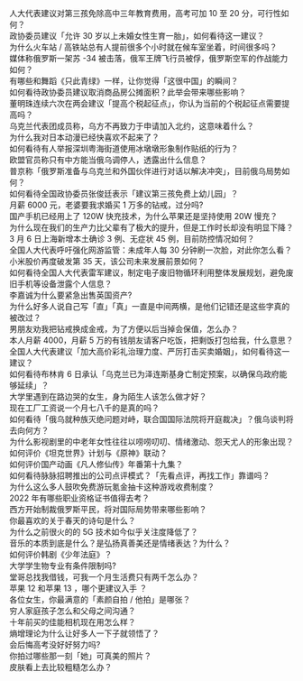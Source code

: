 人大代表建议对第三孩免除高中三年教育费用，高考可加 10 至 20 分，可行性如何？  
政协委员建议「允许 30 岁以上未婚女性生育一胎」，如何看待这一建议？  
为什么火车站 / 高铁站总有人提前很多个小时就在候车室坐着，时间很多吗？  
媒体称俄罗斯一架苏 -34 被击落，俄军王牌飞行员被俘，俄罗斯空军的作战能力如何？  
有哪些和舞蹈《只此青绿》一样，让你觉得「这很中国」的瞬间？  
如何看待政协委员建议取消商品房公摊面积？此举会带来哪些影响？  
董明珠连续六次在两会建议「提高个税起征点」，你认为当前的个税起征点需要提高吗？  
乌克兰代表团成员称，乌方不再致力于申请加入北约，这意味着什么？  
为什么我对日本动漫已经快喜欢不起来了？  
如何看待有人举报深圳粤海街道使用冰墩墩形象制作贴纸的行为？  
欧盟官员称只有中方能当俄乌调停人，透露出什么信息？  
普京称「俄罗斯准备与乌克兰和外国伙伴进行对话以解决冲突」，目前俄乌局势如何？  
如何看待全国政协委员张俊廷表示「建议第三孩免费上幼儿园」？  
月薪 6000 元，老婆要我求婚买 1 万多的钻戒，过分吗?  
国产手机已经用上了 120W 快充技术，为什么苹果还是坚持使用 20W 慢充？  
为什么现在我们的生产力比父辈有了极大的提升，但是工作时长却没有明显下降？  
3 月 6 日上海新增本土确诊 3 例、无症状 45 例，目前防控情况如何？  
全国人大代表呼吁强化网游监管：未成年人每 30 分钟刷一次脸，对此你怎么看？  
小米股价再度破发第 35 天，该公司未来发展前景如何？  
如何看待全国人大代表雷军建议，制定电子废旧物循环利用整体发展规划，避免废旧手机等设备泄露个人信息？  
李嘉诚为什么要紧急出售英国资产?  
为什么好多人说自己写「直」「真」一直是中间两横，是他们记错还是这些字真的被改过？  
男朋友劝我把钻戒换成金戒，为了方便以后当掉会保值，怎么办？  
本人月薪 4000，月薪 5 万的有钱朋友请客户吃饭，把剩饭打包给我，什么意思？  
全国人大代表建议「加大高价彩礼治理力度、严厉打击买卖婚姻」，如何看待这一建议？  
如何看待布林肯 6 日承认「乌克兰已为泽连斯基身亡制定预案，以确保乌政府能够延续」？  
大学里遇到在路边哭的女生，身为陌生人该怎么做才好？  
现在工厂工资说一个月七八千的是真的吗？  
如何看待「俄乌就种族灭绝问题对峙，联合国国际法院将开庭裁决」？俄乌谈判将去向何方？  
为什么影视剧里的中老年女性往往以唠唠叨叨、情绪激动、怨天尤人的形象出现？  
如何评价《坦克世界》计划与《原神》联动？  
如何评价国产动画《凡人修仙传》年番第十九集？  
如何看待脉脉招聘推出的公司点评模式？「先看点评，再找工作」靠谱吗？  
为什么这么多人鼓吹免费游玩氪金抽卡这种游戏收费制度？  
2022 年有哪些职业资格证书值得去考？  
西方开始制裁俄罗斯平民，将对国际局势带来哪些影响？  
你最喜欢的关于春天的诗句是什么？  
为什么之前很火的的 5G 技术如今似乎关注度降低了？  
音乐的本质到底是什么？是弘扬真善美还是情绪表达？为什么？  
如何评价韩剧《少年法庭》？  
大学学生物专业有条件限制吗?  
堂哥总找我借钱，可我一个月生活费只有两千怎么办？  
苹果 12 和苹果 13 ，哪个更建议入手  ？  
各位女生，你最满意的「素颜自拍 / 他拍」是哪张？  
穷人家庭孩子怎么和父母之间沟通？  
十年前买的佳能相机现在用怎么样？  
熵增理论为什么让好多人一下子就领悟了？  
会后悔高考没好好努力吗?  
你拍过哪些那一刻「她」可真美的照片？  
皮肤看上去比较粗糙怎么办？  
